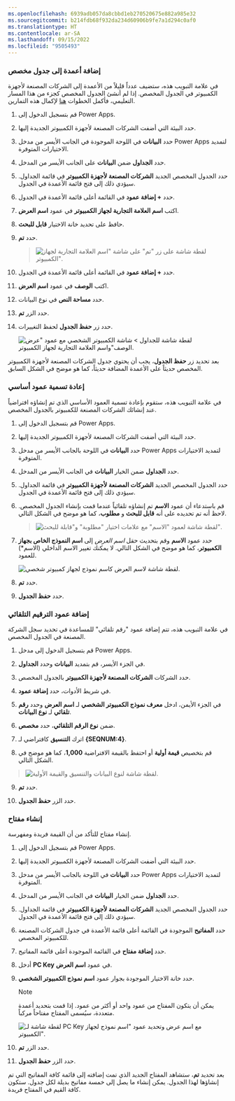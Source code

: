 ```yaml
---
ms.openlocfilehash: 6939adb057da8cbbd1eb270520675e882a985e32
ms.sourcegitcommit: b214fdb68f932da234d60906b9fe7a1d294c0af0
ms.translationtype: HT
ms.contentlocale: ar-SA
ms.lasthandoff: 09/15/2022
ms.locfileid: "9505493"
---
```

### <a name="add-columns-to-a-custom-table"></a>إضافة أعمدة إلى جدول مخصص

في علامة التبويب هذه، ستضيف عدداً قليلاً من الأعمدة إلى الشركات المصنعة لأجهزة الكمبيوتر في الجدول المخصص. إذا لم أنشئ الجدول المخصص كجزء من هذا المسار التعليمي، فأكمل الخطوات [هنا](/training/modules/create-manage-entities/5-exercise) لإكمال هذه التمارين.

1.  قم بتسجيل الدخول إلى Power Apps.

2.  حدد البيئة التي أضفت الشركات المصنعة لأجهزة الكمبيوتر الجديدة إليها.

3.  حدد **البيانات** في اللوحة الموجودة في الجانب الأيسر من مدخل Power Apps لتمديد الاختيارات المتوفرة.

4.  حدد **الجداول** ضمن **البيانات** على الجانب الأيسر من المدخل.

5.  حدد الجدول المخصص الجديد **الشركات المصنعة لأجهزة الكمبيوتر** في قائمة الجداول.
    سيؤدي ذلك إلى فتح قائمة الأعمدة في الجدول.

6.  حدد **+ إضافة عمود** في القائمة أعلى قائمة الأعمدة في الجدول.

7.  اكتب **اسم العلامة التجارية لجهاز الكمبيوتر** في عمود **اسم العرض**.

8.  حافظ على تحديد خانة الاختيار **قابل للبحث**.

9.  حدد **تم**.

    > ![لقطة شاشة على زر "تم" على شاشة "اسم العلامة التجارية لجهاز الكمبيوتر".](../media/exercise-1.png)

10. حدد **+ إضافة عمود** في القائمة أعلى قائمة الأعمدة في الجدول.

11. اكتب **الوصف** في عمود **اسم العرض**.

12. حدد **مساحة النص** في نوع البيانات.

13. حدد الزر **تم**.

14. حدد زر **حفظ الجدول** لحفظ التغييرات.

    ![لقطة شاشة للجداول > شاشة الكمبيوتر الشخصي مع عمود "عرض الوصف"واسم العلامة التجارية لجهاز الكمبيوتر.](../media/exercise-2.png)

بعد تحديد زر **حفظ الجدول**، يجب أن يحتوي جدول الشركات المصنعة لأجهزة الكمبيوتر المخصص حديثاً على الأعمدة المضافة حديثاً، كما هو موضح في الشكل السابق.

### <a name="rename-a-primary-column"></a>إعادة تسمية عمود أساسي

في علامة التبويب هذه، ستقوم بإعادة تسمية العمود الأساسي الذي تم إنشاؤه افتراضياً عند إنشائك الشركات المصنعة للكمبيوتر بالجدول المخصص.

1.  قم بتسجيل الدخول إلى Power Apps.

2.  حدد البيئة التي أضفت الشركات المصنعة لأجهزة الكمبيوتر الجديدة إليها.

3.  حدد **البيانات** في اللوحة بالجانب الأيسر من مدخل Power Apps لتمديد الاختيارات المتوفرة.

4.  حدد **الجداول** ضمن الخيار **البيانات** في الجانب الأيسر من المدخل.

5.  حدد الجدول المخصص الجديد **الشركات المصنعة لأجهزة الكمبيوتر** في قائمة الجداول. سيؤدي ذلك إلى فتح قائمة الأعمدة في الجدول.

6.  قم باستدعاء أن عمود **الاسم** تم إنشاؤه تلقائياً عندما قمت بإنشاء الجدول المخصص. لاحظ أنه تم تحديده على أنه **قابل للبحث** و **مطلوب**، كما هو موضح في الشكل التالي.

    > ![لقطة شاشة لعمود "الاسم" مع علامات اختيار "مطلوبة" و"قابلة للبحث".](../media/exercise-3.png)

7.  حدد عمود **الاسم** وقم بتحديث حقل *اسم العرض* إلى **اسم النموذج الخاص بجهاز الكمبيوتر**، كما هو موضح في الشكل التالي. لا يمكنك تغيير الاسم الداخلي (الاسم*) للعمود.

    ![لقطة شاشة لاسم العرض كاسم نموذج لجهاز كمبيوتر شخصي.](../media/Module_4_-_Unit_4_-_Image_2.png)

8.  حدد **تم**.

9.  حدد **حفظ الجدول**. 

### <a name="add-an-autonumber-column"></a>إضافة عمود الترقيم التلقائي

في علامة التبويب هذه، تتم إضافة عمود "رقم تلقائي" للمساعدة في تحديد سجل الشركة المصنعة في الجدول المخصص. 

1.  قم بتسجيل الدخول إلى مدخل Power Apps.

2.  في الجزء الأيسر، قم بتمديد **البيانات** وحدد **الجداول**.

3.  حدد الشركات **الشركات المصنعة لأجهزة الكمبيوتر** بالجدول المخصص.

4.  في شريط الأدوات، حدد **إضافة عمود**.

5.  في الجزء الأيمن، ادخل **معرف نموذج الكمبيوتر الشخصي** لـ **اسم العرض** وحدد **رقم تلقائي** لـ **نوع البيانات**.

6.  ضمن **نوع الرقم التلقائي**، حدد **مخصص**.

7.  اترك **التنسيق** كافتراضي لـ **{SEQNUM:4}**.

8.  قم بتخصيص **قيمة أولية** أو احتفظ بالقيمة الافتراضية **1,000**، كما هو موضح في الشكل التالي.

> ![لقطة شاشة لنوع البيانات والتنسيق والقيمة الأولية.](../media/Module_4_-_Lab_4_-_Image_1.png)

9.  حدد **تم**.

10. حدد الزر **حفظ الجدول**. 

### <a name="create-a-key"></a>إنشاء مفتاح
إنشاء مفتاح للتأكد من أن القيمة فريدة ومفهرسة.

1.  قم بتسجيل الدخول إلى Power Apps.

2.  حدد البيئة التي أضفت الشركات المصنعة لأجهزة الكمبيوتر الجديدة إليها.

3.  حدد **البيانات** في اللوحة بالجانب الأيسر من مدخل Power Apps لتمديد الاختيارات المتوفرة.

4.  حدد **الجداول** ضمن الخيار **البيانات** في الجانب الأيسر من المدخل.

5.  حدد الجدول المخصص الجديد **الشركات المصنعة لأجهزة الكمبيوتر** في قائمة الجداول. سيؤدي ذلك إلى فتح قائمة الأعمدة في الجدول.

6.  حدد **المفاتيح** الموجودة في القائمة أعلى قائمة الأعمدة في جدول الشركات المصنعة للكمبيوتر المخصص.

7.  حدد **إضافة مفتاح** في القائمة الموجودة أعلى قائمة المفاتيح.

8.  أدخل **PC Key** في عمود **اسم العرض**.

9.  حدد خانة الاختيار الموجودة بجوار عمود **اسم نموذج الكمبيوتر الشخصي**.

    > [!NOTE]
    > يمكن أن يتكون المفتاح من عمود واحد أو أكثر من عمود. إذا قمت بتحديد أعمدة متعددة، سيُسمى المفتاح مفتاحاً مركباً.

    ![لقطة شاشة لـ PC Key مع اسم عرض وتحديد عمود "اسم نموذج لجهاز الكمبيوتر".](../media/Module_4_-_Lab_6_-_Image_1.png)

10. حدد الزر **تم**.

11. حدد الزر **حفظ الجدول**.

بعد تحديد **تم**، ستشاهد المفتاح الجديد الذي تمت إضافته إلى قائمة كافة المفاتيح التي تم إنشاؤها لهذا الجدول. يمكن إنشاء ما يصل إلى خمسة مفاتيح بديلة لكل جدول. ستكون كافة القيم في المفتاح فريدة. 

